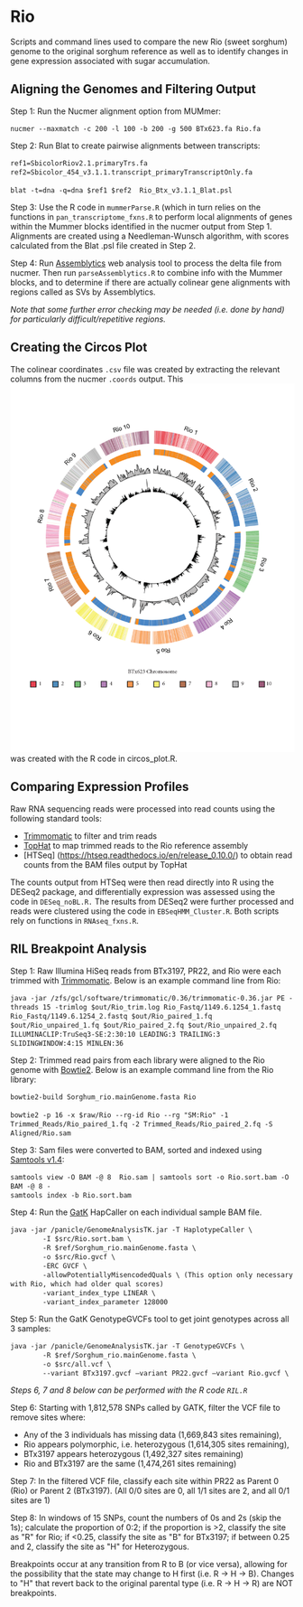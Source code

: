 # Rio
Scripts and command lines used to compare the new Rio (sweet sorghum) genome to the original sorghum reference as well as to identify changes in gene expression associated with sugar accumulation.

## Aligning the Genomes and Filtering Output
Step 1: Run the Nucmer alignment option from MUMmer:
```
nucmer --maxmatch -c 200 -l 100 -b 200 -g 500 BTx623.fa Rio.fa
```
Step 2: Run Blat to create pairwise alignments between transcripts:
```
ref1=SbicolorRiov2.1.primaryTrs.fa
ref2=Sbicolor_454_v3.1.1.transcript_primaryTranscriptOnly.fa 

blat -t=dna -q=dna $ref1 $ref2  Rio_Btx_v3.1.1_Blat.psl
```
Step 3: Use the R code in `mummerParse.R` (which in turn relies on the functions in `pan_transcriptome_fxns.R` to perform local alignments of genes within the Mummer blocks identified in the nucmer output from Step 1.  Alignments are created using a Needleman-Wunsch algorithm, with scores calculated from the Blat .psl file created in Step 2.

Step 4: Run [Assemblytics](assemblytics.com) web analysis tool to process the delta file from nucmer. Then run `parseAssemblytics.R` to combine info with the Mummer blocks, and to determine if there are actually colinear gene alignments with regions called as SVs by Assemblytics.

_Note that some further error checking may be needed (i.e. done by hand) for particularly difficult/repetitive regions._

## Creating the Circos Plot
The colinear coordinates `.csv` file was created by extracting the relevant columns from the nucmer `.coords` output.  This ![Plot](./Circos_Fig2.png) was created with the R code in circos_plot.R.

## Comparing Expression Profiles
Raw RNA sequencing reads were processed into read counts using the following standard tools:
* [Trimmomatic](http://www.usadellab.org/cms/?page=trimmomatic) to filter and trim reads
* [TopHat](https://ccb.jhu.edu/software/tophat/index.shtml) to map trimmed reads to the Rio reference assembly
* [HTSeq] (https://htseq.readthedocs.io/en/release_0.10.0/) to obtain read counts from the BAM files output by TopHat

The counts output from HTSeq were then read directly into R using the DESeq2 package, and differentially expression was assessed using the code in `DESeq_noBL.R.`  The results from DESeq2 were further processed and reads were clustered using the code in `EBSeqHMM_Cluster.R`.  Both scripts rely on functions in `RNAseq_fxns.R`.

## RIL Breakpoint Analysis
Step 1: Raw Illumina HiSeq reads from BTx3197, PR22, and Rio were each trimmed with [Trimmomatic](http://www.usadellab.org/cms/?page=trimmomatic).  Below is an example command line from Rio:
```
java -jar /zfs/gcl/software/trimmomatic/0.36/trimmomatic-0.36.jar PE -threads 15 -trimlog $out/Rio_trim.log Rio_Fastq/1149.6.1254_1.fastq Rio_Fastq/1149.6.1254_2.fastq $out/Rio_paired_1.fq $out/Rio_unpaired_1.fq $out/Rio_paired_2.fq $out/Rio_unpaired_2.fq ILLUMINACLIP:TruSeq3-SE:2:30:10 LEADING:3 TRAILING:3 SLIDINGWINDOW:4:15 MINLEN:36
```
Step 2: Trimmed read pairs from each library were aligned to the Rio genome with [Bowtie2](http://bowtie-bio.sourceforge.net/bowtie2/index.shtml).  Below is an example command line from the Rio library:
```
bowtie2-build Sorghum_rio.mainGenome.fasta Rio

bowtie2 -p 16 -x $raw/Rio --rg-id Rio --rg "SM:Rio" -1 Trimmed_Reads/Rio_paired_1.fq -2 Trimmed_Reads/Rio_paired_2.fq -S Aligned/Rio.sam
```
Step 3: Sam files were converted to BAM, sorted and indexed using [Samtools v1.4](https://sourceforge.net/projects/samtools/files/samtools/1.4/):
```
samtools view -O BAM -@ 8  Rio.sam | samtools sort -o Rio.sort.bam -O BAM -@ 8 -
samtools index -b Rio.sort.bam
```
Step 4: Run the [GatK](https://software.broadinstitute.org/gatk/) HapCaller on each individual sample BAM file.
```
java -jar /panicle/GenomeAnalysisTK.jar -T HaplotypeCaller \
        -I $src/Rio.sort.bam \
        -R $ref/Sorghum_rio.mainGenome.fasta \
        -o $src/Rio.gvcf \
        -ERC GVCF \
        -allowPotentiallyMisencodedQuals \ (This option only necessary with Rio, which had older qual scores)
        -variant_index_type LINEAR \
        -variant_index_parameter 128000
```
Step 5: Run the GatK GenotypeGVCFs tool to get joint genotypes across all 3 samples:
```
java -jar /panicle/GenomeAnalysisTK.jar -T GenotypeGVCFs \
        -R $ref/Sorghum_rio.mainGenome.fasta \
        -o $src/all.vcf \
        --variant BTx3197.gvcf —variant PR22.gvcf —variant Rio.gvcf \
```
_Steps 6, 7 and 8 below can be performed with the R code `RIL.R`_

Step 6: Starting with 1,812,578 SNPs called by GATK, filter the VCF file to remove sites where:
* Any of the 3 individuals has missing data (1,669,843 sites remaining),
* Rio appears polymorphic, i.e. heterozygous (1,614,305 sites remaining),
* BTx3197 appears heterozygous (1,492,327 sites remaining)
* Rio and BTx3197 are the same (1,474,261 sites remaining)

Step 7: In the filtered VCF file, classify each site within PR22 as Parent 0 (Rio) or Parent 2 (BTx3197). (All 0/0 sites are 0, all 1/1 sites are 2, and all 0/1 sites are 1)

Step 8: In windows of 15 SNPs, count the numbers of 0s and 2s (skip the 1s); calculate the proportion of 0:2; if the proportion is >2, classify the site as "R" for Rio; if <0.25, classify the site as "B" for BTx3197; if between 0.25 and 2, classify the site as "H" for Heterozygous.  

Breakpoints occur at any transition from R to B (or vice versa), allowing for the possibility that the state may change to H first (i.e. R -> H -> B).  Changes to "H" that revert back to the original parental type (i.e. R -> H -> R) are NOT breakpoints. 
